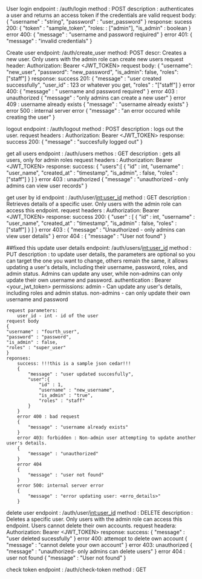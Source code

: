 User login
    endpoint : /auth/login
    method : POST
    description : authenticates a user and returns an access token if the credentials are valid
    request body:
    {
        "username" : "string",
        "password" : "user_password"
    }
    response:
        sucess 200:
        {
            "token" : "sample_token",
            "roles: : ["admin"],
            "is_admin" : boolean
        }
        error 400:
        {
            "message" : "username and password reqiuired"
        }
        error 401:
        {
            "message" : "invalid credentials"
        }

Create user
    endpoint: /auth/create_user
    method: POST
    descr: Creates a new user. Only users with the admin role can create new users
    request header: Authorization: Bearer <JWT_TOKEN>
    request body:
    {
        "username": "new_user",
        "password": "new_password",
        "is_admin": false,
        "roles": ["staff"]
    }
    response:
        success 201:
        {
            "message" : "user created successfully",
            "user_id" : 123 or whatever you get,
            "roles" : "["staff"]
        }
        error 400:
        {
            "message" : " username and password required"
        }
        error 403 : unauthorized
        {
            "message" : "only admins can create a new user"
        }
        error 409 : username already exists
        {
            "message" : "username already exists"
        }
        error 500 : internal server error
        {
            "message" : "an error occured while creating the user"
        }


logout
    endpoint : /auth/logout
    method : POST
    description : logs out the user.
    request headers : Authorization: Bearer <JWT_TOKEN>
    response:
        success 200:
        {
            "message" : "succesfully logged out"
        }


get all users
    endpoint : /auth/users
    methos : GET
    description : gets all users, only for admin roles
    request headers : Authorization: Bearer <JWT_TOKEN>
    response:
        success:
        {
            "users":[
                {
                    "id" : int,
                    "username" : "user_name",
                    "created_at" : "timestamp",
                    "is_admin", : false,
                    "roles" : ["staff"]
                }
            ]
        }
        error 403 : unauthorized
        {
            "message" : "unauthorized - only admins can view user records"
        }


get user by id
    endpoint : /auth/user/<int:user_id>
    method : GET
    description : Retrieves details of a specific user. Only users with the admin role can access this endpoint.
    request headers : Authorization: Bearer <JWT_TOKEN>
    response:
        success 200:
            {
                "user" : [
                    {
                        "id" : int,
                        "username" : "user_name",
                        "created_at" : "timestamp",
                        "is_admin" : false,
                        "roles" : ["staff"]
                    }
                ]
            }
        error 403 : 
        {
            "message" : "Unauthorized - only admins can view user details"
        }
        error 404 :
        {
            "message" : "User not found"
        }

    
##fixed this
update user details
    endpoint: /auth/users/<int:user_id>
    method : PUT
    description : to update user details, the parameters are optional so you can target the one you want to change, others remain the same, it allows updating a user's details, including their username, password, roles, and admin status. Admins can update any user, while non-admins can only update their own username and password.
    authentication : Bearer <your_jwt_token>
    permissions: 
        admin - Can update any user's details, including roles and admin status. 
        non-admins - can only update their own username and password

    request parameters:
        user_id - int - id of the user
    request body
    {
    "username" : "fourth_user",
    "password" : "password",
    "is_admin" : false,
    "roles" : "super_user"
    }  
    reponses:
        success: !!!this is a sample json cedar!!!
        {
            "message" : "user updated succesfully",
            "user":{
                "id" : 1,
                "username" : "new_username",
                "is_admin" : "true",
                "roles" : "staff"
            }
        }
        error 400 : bad request
        {
            "message" : "username already exists"
        }
        error 403: forbidden : Non-admin user attempting to update another user's details.
        {
            "message" : "unauthorized"
        }
        error 404 
        {
            "message" : "user not found"
        }
        error 500: internal server error
        {
            "message" : "error updating user: <erro_details>"
        }



delete user
    endpoint : /auth/user/<int:user_id>
    method : DELETE
    description : Deletes a specific user. Only users with the admin role can access this endpoint. Users cannot delete their own accounts.
    request headera: Authorization: Bearer <JWT_TOKEN>
    response:
        success:
        {
            "message" : "user deleted sucessfully"
        }
        error 400: attemopt to delete own account
        {
            "message" : "cannot delete your own account"
        }
        error 403: unauthorized
        {
            "message" : "unauthorized- only admins can delete users"
        }
        error 404 : user not found
        {
            "message" : "User not found"
        }



check token
    endpoint : /auth/check-token
    method : GET